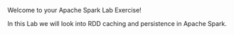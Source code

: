 Welcome to your Apache Spark Lab Exercise!

In this Lab we will look into RDD caching and persistence in Apache Spark.